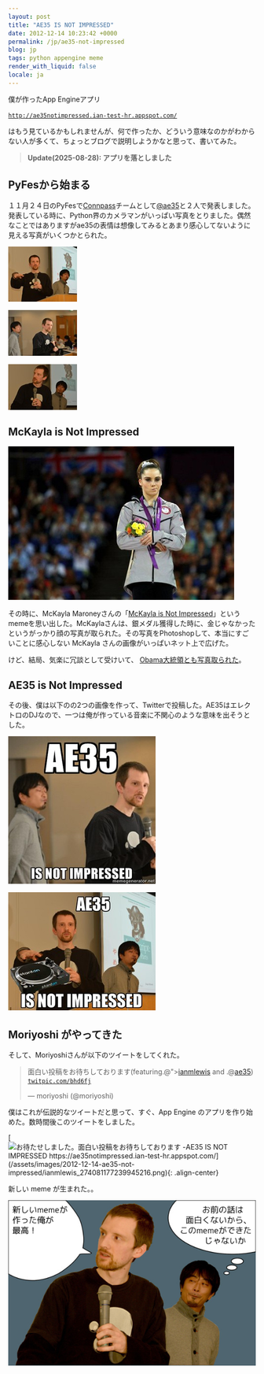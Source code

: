 ```yaml
---
layout: post
title: "AE35 IS NOT IMPRESSED"
date: 2012-12-14 10:23:42 +0000
permalink: /jp/ae35-not-impressed
blog: jp
tags: python appengine meme
render_with_liquid: false
locale: ja
---
```


僕が作ったApp Engineアプリ

[`http://ae35notimpressed.ian-test-hr.appspot.com/`](http://ae35notimpressed.ian-test-hr.appspot.com/)

はもう見ているかもしれませんが、何で作ったか、どういう意味なのかがわからない人が多くて、ちょっとブログで説明しようかなと思って、書いてみた。

> **Update(2025-08-28): アプリを落としました**

## PyFesから始まる

１１月２４日のPyFesで[Connpass](http://connpass.com/)チームとして[@ae35](http://twitter.com/ae35)と２人で発表しました。発表している時に、Python界のカメラマンがいっぱい写真をとりました。偶然なことではありますがae35の表情は想像してみるとあまり感心してないように見える写真がいくつかとられた。

[![](/assets/images/686/ae351_thumbnail.jpg)](/assets/images/686/ae351.jpg)

[![](/assets/images/686/ae352_thumbnail.jpg)](/assets/images/686/ae352.jpg)

[![](/assets/images/686/ae353_thumbnail.jpg)](/assets/images/686/ae353.jpg)

## McKayla is Not Impressed

![](/assets/images/686/mckayla_medium.jpg)

その時に、McKayla Maroneyさんの「[McKayla is Not Impressed](http://knowyourmeme.com/memes/mckayla-is-not-impressed)」というmemeを思い出した。McKaylaさんは、銀メダル獲得した時に、金じゃなかったというがっかり顔の写真が取られた。その写真をPhotoshopして、本当にすごいことに感心しない McKayla さんの画像がいっぱいネット上で広げた。

けど、結局、気楽に冗談として受けいて、 [Obama大統領とも写真取られた](http://mckaylaisnotimpressed.tumblr.com/image/35914202850)。

## AE35 is Not Impressed

その後、僕は以下のの2つの画像を作って、Twitterで投稿した。AE35はエレクトロのDJなので、一つは俺が作っている音楽に不関心のような意味を出そうとした。

[![](/assets/images/686/ae35-not-impressed_small.jpg)](/assets/images/686/ae35-not-impressed.jpg)

[![](/assets/images/686/ian-beat_small.jpg)](/assets/images/686/ian-beat.jpg)

## Moriyoshi がやってきた

そして、Moriyoshiさんが以下のツイートをしてくれた。

> 面白い投稿をお待ちしております(featuring.@">[ianmlewis](https://twitter.com/ianmlewis) and .@[ae35](https://twitter.com/ae35)) [`twitpic.com/bhd6fj`](http://twitpic.com/bhd6fj)
>
> &mdash; moriyoshi (@moriyoshi)

僕はこれが伝説的なツイートだと思って、すぐ、App Engine のアプリを作り始めた。数時間後このツイートをしました。

[![お待たせしました。面白い投稿をお待ちしております -AE35 IS NOT IMPRESSED
https://ae35notimpressed.ian-test-hr.appspot.com/](/assets/images/2012-12-14-ae35-not-impressed/ianmlewis_274081177239945216.png){: .align-center}](https://x.com/IanMLewis/status/274081177239945216)

新しい meme が生まれた。。

![](/assets/images/686/meme.png)
